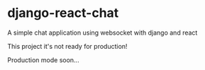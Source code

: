 # django-react-chat

A simple chat application using websocket with django and react

This project it's not ready for production!

Production mode soon...
